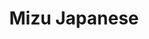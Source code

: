 ---
layout: place
title: "Mizu Japanese"
permalink: /minnesota/white-bear-lake/mizu-japanese.html
stateAbbr: MN
stateName: Minnesota
cityName: White Bear Lake
seo:
  name: "Mizu Japanese"
  type: Restaurant
  links: https://www.mizuwbl.com/
description: "Mizu Japanese serves delicious sushi in White Bear Lake, Minnesota. Try fresh Japanese dishes for a great dining experience. Available for takeout, delivery, and dinner."
place_id: ChIJZ0NLcNnQslIRL53HKCxLLmM
photos:
  - name: >-
      places/ChIJZ0NLcNnQslIRL53HKCxLLmM/photos/AeeoHcKts5N6pqkWlAPEu478t80q7RhnFY2DhPL9bAVXEq--3mFvfRq5bABKk8X1j5rzB7ZSl4xJx7t5Z-9eWqUc_RdkMikj1UPBRUbwcofuJsnMem59nX5PPNkJD07wTHvPtpZgymwlFuNZOJnLx-Fg1angivq8QF2cnnsVApiisbDtJs7wzq4k4A23GgdQfzN6vXxzW8mYvdT_EiCGNJnWSjSSft11Fi4IC_276Pxmc99a7a_UQIKKMO4mBMgZb-lOXjDrmX8mIY8m3aRidS_FPptRv599rJRtt4DpyQZ4sR5aqw
    widthPx: 960
    heightPx: 718
    authorAttributions:
      - displayName: Mizu Japanese
        uri: https://maps.google.com/maps/contrib/117401706906047886577
        photoUri: >-
          https://lh3.googleusercontent.com/a-/ALV-UjWZdP8EIgp6U654XLrAo0BZ3m_H9UOSVUcIUzcPRjzUVifyj7A=s100-p-k-no-mo
    flagContentUri: >-
      https://www.google.com/local/imagery/report/?cb_client=maps_api_places.places_api&image_key=!1e10!2sAF1QipO14PBR7e4vkGqU-gyhylkAolt3eJwm63-mvjSc&hl=en-US
    googleMapsUri: >-
      https://www.google.com/maps/place//data=!3m4!1e2!3m2!1sAF1QipO14PBR7e4vkGqU-gyhylkAolt3eJwm63-mvjSc!2e10!4m2!3m1!1s0x52b2d0d9704b4367:0x632e4b2c28c79d2f
  - name: >-
      places/ChIJZ0NLcNnQslIRL53HKCxLLmM/photos/AeeoHcLhVK3apYR_96mbJESeOnwC1gUTVcHpmAMsxaPwcd-hAXvMiDZ6sQUKS0t-FhIozdVrfB3d-Q1K-dJgIxYDOrgDU10TjEx8l1cY-JM6pzvMf59GtwW2w-v0CaYv5UOZ03rhXvrUFwuvCrp2aJuSK9n9xeUdk3WHfLH8GF_LhXWbwbc6iFg4A-eOro1Czj2t1Y1ANJfLNWF6-hD08seEzc7eXK-wgruIiBTWzS2RKeJ075nyIwpLEC4svuNaRUS546c6ZT_5mbSNusCfVCOFdPVDBtuJofqUnjFEP-rZzZ6t7A
    widthPx: 720
    heightPx: 720
    authorAttributions:
      - displayName: Mizu Japanese
        uri: https://maps.google.com/maps/contrib/117401706906047886577
        photoUri: >-
          https://lh3.googleusercontent.com/a-/ALV-UjWZdP8EIgp6U654XLrAo0BZ3m_H9UOSVUcIUzcPRjzUVifyj7A=s100-p-k-no-mo
    flagContentUri: >-
      https://www.google.com/local/imagery/report/?cb_client=maps_api_places.places_api&image_key=!1e10!2sAF1QipNEMa-AG9rJiarQiThK4SmNZTEue0kmngERqwon&hl=en-US
    googleMapsUri: >-
      https://www.google.com/maps/place//data=!3m4!1e2!3m2!1sAF1QipNEMa-AG9rJiarQiThK4SmNZTEue0kmngERqwon!2e10!4m2!3m1!1s0x52b2d0d9704b4367:0x632e4b2c28c79d2f
  - name: >-
      places/ChIJZ0NLcNnQslIRL53HKCxLLmM/photos/AeeoHcJKNqz6wbVXT_DaU5bBzlCiTOwa3xne2sF8qsxb7CVlJ2N21FIUvPuOPyWSeyG67UpY653EkqI4E0YRWKRGTYbFVUCO_m7hv6IIHY04_5pR6laUDrbtrj9WIfxtsd1QZT_IzO-oR0vM2UhyAWVY244fqmMjkCZmemod5VHIjdr6C5jcRX2XC9h2WFi2R-GDF3wiHwjzbfKm8ftlowIyjgCydYCHkblRZwA1kY0KyBGOxTrjCxAL0Cs4MvU5N7-x0jhxq7n1xPrHDLiVzYEfurTNEqrm-9FTBT6cdBTRkk5t8mhE4t76--9Li7p7rxSV0RJvaWey59BzbjSgg2-bj77g2YsKuwaFaYUsaKQMIgSFbagmjpXiaun-0fwLu6OU8-FcPkr6o6MyV5BShPzSuCXxeJ0GrAtDKidaIA5ptN_9rLXS
    widthPx: 3024
    heightPx: 4032
    authorAttributions:
      - displayName: Lindsey Almer
        uri: https://maps.google.com/maps/contrib/108173299692271201318
        photoUri: >-
          https://lh3.googleusercontent.com/a-/ALV-UjVcsRn4Tj0V2CQOGFW_YojTViEZaOh4RExq8J2x5AvGn9dR-NiV=s100-p-k-no-mo
    flagContentUri: >-
      https://www.google.com/local/imagery/report/?cb_client=maps_api_places.places_api&image_key=!1e10!2sCIHM0ogKEICAgMDwiLD4vwE&hl=en-US
    googleMapsUri: >-
      https://www.google.com/maps/place//data=!3m4!1e2!3m2!1sCIHM0ogKEICAgMDwiLD4vwE!2e10!4m2!3m1!1s0x52b2d0d9704b4367:0x632e4b2c28c79d2f
  - name: >-
      places/ChIJZ0NLcNnQslIRL53HKCxLLmM/photos/AeeoHcLMyi2f9CjEMqBW3LL4dPZ6sl1RCNrZTfIYy40c-xrcwjlROdUrHAPVORLkOiiZPf-ZAlMVfgJgF2YZ8Q2Qk1kRYLvSihxjZNEdeTt1cIlyhSzwzyIRMTIA6Wqab3rD8ZQbzZ9QvtppEFHC11gGQilf_U3n0ZxsonnQzFzehymwWnYOZHeYW2NfmNzL2EiRUMzduJblFBFwEbRFdQgq7IUNVzyGPt_JT4oQ8aLY1EWkPDHTCo7Wm2efIyIRdCwz313Q29Idus-QP56IoLBSSCShAwUII2x1Zjo5XHp78kO1dLFwplVs0Rw23uMvpM4TPhxOsyFwchK9PGForwt2rOdTgh1q1GknpDCiHTAEH6713lijYtCqmXnEAHZEnXexreSLTYEnW1-2QaPor7QNl1knFgdl_vatk0TACS4Qfc-RQ0c
    widthPx: 4080
    heightPx: 3072
    authorAttributions:
      - displayName: Matt Ehlert (RareMonkey)
        uri: https://maps.google.com/maps/contrib/107323209556148340240
        photoUri: >-
          https://lh3.googleusercontent.com/a/ACg8ocJwA8MXOxgrEbRJNPaUCLfDlv4Ixmp_jBMS1TiEfymf7t6PZJc=s100-p-k-no-mo
    flagContentUri: >-
      https://www.google.com/local/imagery/report/?cb_client=maps_api_places.places_api&image_key=!1e10!2sCIHM0ogKEICAgIDDh6fejgE&hl=en-US
    googleMapsUri: >-
      https://www.google.com/maps/place//data=!3m4!1e2!3m2!1sCIHM0ogKEICAgIDDh6fejgE!2e10!4m2!3m1!1s0x52b2d0d9704b4367:0x632e4b2c28c79d2f
  - name: >-
      places/ChIJZ0NLcNnQslIRL53HKCxLLmM/photos/AeeoHcK8AHp3EzkDfYdVHjrjCaCbg-4oDLaTPj8DDg6tkXraZQFuoWTSlkHX8SYgCVJKqW6tg1WMjkNH-0eXIm4hUsE6wqSjWxpLJCMXMTQ4rh2ut_T5MnLxihaSZQTtqeO7sory1JI2--nI88Bu3Ykr7EX66c6HaP8dgFeYK2DF3eeznZzPQpljjp5JFLhfkWl8bMF-fhbb78M3jiixYDdFBuDaMXxv7SYmbtdc-AOeOxbch5Knjipn45ekQ5MyZ0TG6dMcQe0ZxmcVT9tKRp_vkeoNimMwZvttu7hk8VAzsxvkIEUg3KglgLSbDTFXNTq3pF-TxCt7z9GisLQv61AG-H7OSyfi2sjbOmdZUkOBfahfBJx6vVwqCYSqtfrR-E0PbPHYtrEWLVwiI2n34UUQDea3pND-icdT25p9Jj79H18J1A
    widthPx: 2992
    heightPx: 2992
    authorAttributions:
      - displayName: Kelly Schultz
        uri: https://maps.google.com/maps/contrib/112978082189531260593
        photoUri: >-
          https://lh3.googleusercontent.com/a-/ALV-UjWPI-tsIOZMylQCJPM3EC5ZbtQBnXynuR09unxCHG3vAfNMD2D4wQ=s100-p-k-no-mo
    flagContentUri: >-
      https://www.google.com/local/imagery/report/?cb_client=maps_api_places.places_api&image_key=!1e10!2sCIHM0ogKEICAgIDr18a_Jg&hl=en-US
    googleMapsUri: >-
      https://www.google.com/maps/place//data=!3m4!1e2!3m2!1sCIHM0ogKEICAgIDr18a_Jg!2e10!4m2!3m1!1s0x52b2d0d9704b4367:0x632e4b2c28c79d2f
  - name: >-
      places/ChIJZ0NLcNnQslIRL53HKCxLLmM/photos/AeeoHcKOQHm_lOUeCLOvPF2Ui9g5jtm8HoCzYVwlRhuMPXfCi4kkbNBzMNQ4HWzHuMqvcN8e9MMN1c0d4m5ODb6TBVevQymZvvGv3hkAyV4R1AlUyah_-UhL0DOhn6iXdKemRagoxMEhlCqUGCn1BpZ_qnk8NmKE6pKr-k9BzHvCMPhsGxquTO3MSZFoIe6PX_wNjEbvtyIhGK7thvjZ5grjmUHIM3OEJzbH7Q3Pg9pFHDW77RVqHhzMf47fvBr3bdFx1YwQX4BsgkDcgeHYGs0bx4gXVv57klpIv62TuTzWJJnixeT1U_Nv63LOgms6dEgeuyNZ45ouebyhfdSNwjjkWoQbCAnDYtId97yKVXKJrjAW0C2Doq1nHFy7BVX04mEUtIS2IqOB7WITknwFdkkz3pAkeTbnkza6OtMy33MI7epngw
    widthPx: 2147
    heightPx: 2147
    authorAttributions:
      - displayName: Ben R.
        uri: https://maps.google.com/maps/contrib/111546486644332238872
        photoUri: >-
          https://lh3.googleusercontent.com/a-/ALV-UjXgwm0F-eSsEM6FCHXEJxPJxB9u_Vv1ormn5nyM04MjrOrK1-Pa=s100-p-k-no-mo
    flagContentUri: >-
      https://www.google.com/local/imagery/report/?cb_client=maps_api_places.places_api&image_key=!1e10!2sCIHM0ogKEICAgIDvkbCeIw&hl=en-US
    googleMapsUri: >-
      https://www.google.com/maps/place//data=!3m4!1e2!3m2!1sCIHM0ogKEICAgIDvkbCeIw!2e10!4m2!3m1!1s0x52b2d0d9704b4367:0x632e4b2c28c79d2f
  - name: >-
      places/ChIJZ0NLcNnQslIRL53HKCxLLmM/photos/AeeoHcLAVSD4uqVKf6ctOfOYJZrwp3pCeIVe35uJL7wTVDB9v8PZMWUfIqcwS50cwEyvgGIAm-9-Pjlz6Bes-OzQl1DWmhbpuY9A8bdvSiA8fXb2m0CnUeiFG6S_oesfVy0sn_rISh6av0ap1wkH6NNInsP_-Z1RiJpt34MlpRVNhFsqjy8oHARghIy4qRi3bCfH_lipttFWkn_Hz6OsckS7nfU4c5bLVbVdkxFAFUDSrEVEC_KLZ-GlKl2dVj-8J5dYcrEQNVGuwwzmB-ZAixQHSsj7BqfyGMAd8BmAorgb5JWWI1HN1HN1FeOnEwhyDd4WeBF0PZDQImiv2tlmIUvsH7WWwUz7gatdwtVHLzhY47nna14N3OufSvSPvZ3tpwmXmVnBWhKdp-XtHAsqzmAJxdP6mYymmR4-0gBcJAF2T8FDidc
    widthPx: 4032
    heightPx: 3024
    authorAttributions:
      - displayName: Amanda Hunter
        uri: https://maps.google.com/maps/contrib/107748164888674846668
        photoUri: >-
          https://lh3.googleusercontent.com/a-/ALV-UjUL-siesS50--rFslOE60cCT0pJZDDmtODjFffxzu_kfMQzwG_V=s100-p-k-no-mo
    flagContentUri: >-
      https://www.google.com/local/imagery/report/?cb_client=maps_api_places.places_api&image_key=!1e10!2sCIHM0ogKEICAgICJ4K222wE&hl=en-US
    googleMapsUri: >-
      https://www.google.com/maps/place//data=!3m4!1e2!3m2!1sCIHM0ogKEICAgICJ4K222wE!2e10!4m2!3m1!1s0x52b2d0d9704b4367:0x632e4b2c28c79d2f
  - name: >-
      places/ChIJZ0NLcNnQslIRL53HKCxLLmM/photos/AeeoHcKYKF4bJSQ5DSSkkvsdNKPqIiOlYeMGuej5DJc4_vXti1WYKJG5h9AxU0BRvARCDQPqWL5oF8Y3p6MpyK_g9HY_4Gjb_EKNSNtxN4FwvxIu2jBRUuPdnUoI6KJLGHef9zranxXRNcchmuwZsXARguQMBOryU5QmbSJUvY3KdBu_dmruOn82KjggsxyI7nCUicNZhTQf8oExBmDo58oEy-6_X_Z0Ig_7kPLYTfsj3eu1ZSWEcfl-bZpjhWuFW5YKsOvmQ1tE6uNA-wHlOcnA_P7UnpecmwNmcrBsE9F2FSWxIA
    widthPx: 675
    heightPx: 780
    authorAttributions:
      - displayName: Mizu Japanese
        uri: https://maps.google.com/maps/contrib/117401706906047886577
        photoUri: >-
          https://lh3.googleusercontent.com/a-/ALV-UjWZdP8EIgp6U654XLrAo0BZ3m_H9UOSVUcIUzcPRjzUVifyj7A=s100-p-k-no-mo
    flagContentUri: >-
      https://www.google.com/local/imagery/report/?cb_client=maps_api_places.places_api&image_key=!1e10!2sAF1QipOeIysUtHOwn8XUvJB3A2MhUtHbKk7HfExiFAG6&hl=en-US
    googleMapsUri: >-
      https://www.google.com/maps/place//data=!3m4!1e2!3m2!1sAF1QipOeIysUtHOwn8XUvJB3A2MhUtHbKk7HfExiFAG6!2e10!4m2!3m1!1s0x52b2d0d9704b4367:0x632e4b2c28c79d2f
  - name: >-
      places/ChIJZ0NLcNnQslIRL53HKCxLLmM/photos/AeeoHcJiV7fg5cqntfsOBgrdiBbQNEifsa_eMwodJ4fNciIIT9wazeWEtEo9gvPHzA9Q6E63eWC5S3h_jvXANEO6tx20h-8CP4GfruLtvlMLe5TMAFtADOGNMsjwyjr5ck4l19S5jF1ezQiQhDSX-tH0BCqbwvujwOb0SiQX9KQUL9LJiPeQ9wExP9m5IQnYkGq-ho-iwHeKzH8jnGLBalCF3uLutcq3Yy-hoRa4yUnYUdcTWqNQ7QoPVgLGBBMoTVYG_ugg9OaN5QplhG7dvWgqWHwOrZ810cOmAwiJU0AaLfBqAPV89KrCxrLWYjxU3J8GFqrDEOVtPy79lZNEj51L_dkae6cIC-hrwWTj3iz1oRHlyLTGzJ6AA-6jxjxLZ7m-E_d2ZXM7zX8HtxUkwSH3Gx7CQ4rvlSoW2mX3I2xWeEg
    widthPx: 3812
    heightPx: 2859
    authorAttributions:
      - displayName: Bibi Gefre
        uri: https://maps.google.com/maps/contrib/100872070347673096066
        photoUri: >-
          https://lh3.googleusercontent.com/a-/ALV-UjWwPLaMkbHOBhK5psZmoFDGZMiEM3Mr8C-PR1kl3bvcmifS-L9B=s100-p-k-no-mo
    flagContentUri: >-
      https://www.google.com/local/imagery/report/?cb_client=maps_api_places.places_api&image_key=!1e10!2sCIHM0ogKEICAgIDCuLDjVg&hl=en-US
    googleMapsUri: >-
      https://www.google.com/maps/place//data=!3m4!1e2!3m2!1sCIHM0ogKEICAgIDCuLDjVg!2e10!4m2!3m1!1s0x52b2d0d9704b4367:0x632e4b2c28c79d2f
  - name: >-
      places/ChIJZ0NLcNnQslIRL53HKCxLLmM/photos/AeeoHcKwzvJFtHXYYkZokJgVFxMyquNtTUset8961hljV7U0-YXhY_e_Y-ZNgE9IxDC1mHPvnzSIi7doyX1I_DTfLEsQKmJFezsrMhkXxh9FQP6MMzaHdSLY6g3OyGHa5Fng4kumdE_8m_nKtGlxOpx5R1t7oTQLc92Y8lGoFfUWQimi-8PZo8144w2gKpjzNcmPBmZIePmAyphDzV1SW6GLukwPoHdp1BmEXFKxX8X6TWNnIQl-FPAShsb_lW0zQid1hrX4Iiqu3I9hYxL9l5gogcPAVCuPQrm1R4uCk7ZQk3h2GBiOnQUy7RMi9CDQjDicgE-EPaHntEX7NCIZkB4od84o4AMWyAnq_MMvtU46njcTXUaLfCSYARPHVHuWlJ-BURUW6Uh5pJb2f8pnLezkG7Fsh6HrJpkFZd80ddr3PWM
    widthPx: 4080
    heightPx: 3072
    authorAttributions:
      - displayName: Matt Ehlert (RareMonkey)
        uri: https://maps.google.com/maps/contrib/107323209556148340240
        photoUri: >-
          https://lh3.googleusercontent.com/a/ACg8ocJwA8MXOxgrEbRJNPaUCLfDlv4Ixmp_jBMS1TiEfymf7t6PZJc=s100-p-k-no-mo
    flagContentUri: >-
      https://www.google.com/local/imagery/report/?cb_client=maps_api_places.places_api&image_key=!1e10!2sCIHM0ogKEICAgIDDh6fOKw&hl=en-US
    googleMapsUri: >-
      https://www.google.com/maps/place//data=!3m4!1e2!3m2!1sCIHM0ogKEICAgIDDh6fOKw!2e10!4m2!3m1!1s0x52b2d0d9704b4367:0x632e4b2c28c79d2f
address: 4475 Lake Ave S, White Bear Lake, MN 55110, USA
street: 4475 Lake Ave S
city: White Bear Lake
state: MN
zip: '55110'
country: USA
neighborhood: null
latitude: '45.076261'
longitude: '-93.016706'
accessibility_options:
  wheelchairAccessibleParking: true
  wheelchairAccessibleEntrance: true
  wheelchairAccessibleRestroom: true
  wheelchairAccessibleSeating: true
business_status: OPERATIONAL
name: Mizu Japanese
google_maps_links:
  directionsUri: >-
    https://www.google.com/maps/dir//''/data=!4m7!4m6!1m1!4e2!1m2!1m1!1s0x52b2d0d9704b4367:0x632e4b2c28c79d2f!3e0
  placeUri: https://maps.google.com/?cid=7146732311718370607
  writeAReviewUri: >-
    https://www.google.com/maps/place//data=!4m3!3m2!1s0x52b2d0d9704b4367:0x632e4b2c28c79d2f!12e1
  reviewsUri: >-
    https://www.google.com/maps/place//data=!4m4!3m3!1s0x52b2d0d9704b4367:0x632e4b2c28c79d2f!9m1!1b1
  photosUri: >-
    https://www.google.com/maps/place//data=!4m3!3m2!1s0x52b2d0d9704b4367:0x632e4b2c28c79d2f!10e5
primary_type: Japanese Restaurant
opening_hours:
  regular: null
  current: null
secondary_opening_hours:
  regular:
    weekdayDescriptions: null
    type: null
  current:
    weekdayDescriptions: null
    type: null
phone: (651) 653-4888
price_level: PRICE_LEVEL_EXPENSIVE
price_range: $50 &ndash; $100
rating: '4.5'
rating_count: 471
website: https://www.mizuwbl.com/
reviews:
  - name: >-
      places/ChIJZ0NLcNnQslIRL53HKCxLLmM/reviews/ChZDSUhNMG9nS0VJQ0FnTURneXBuZFZREAE
    relativePublishTimeDescription: a month ago
    rating: 5
    text:
      text: >-
        I was shock to see this restaurant only has 4.4 stars. I’ve been coming
        here with my family for several years now and the food is amazing. The
        venue is super cute and the service is prompt. The chefs are personable
        and knowledgeable and the sushi rolls are great. Plus looking out at the
        lake, what more could you want?
      languageCode: en
    originalText:
      text: >-
        I was shock to see this restaurant only has 4.4 stars. I’ve been coming
        here with my family for several years now and the food is amazing. The
        venue is super cute and the service is prompt. The chefs are personable
        and knowledgeable and the sushi rolls are great. Plus looking out at the
        lake, what more could you want?
      languageCode: en
    authorAttribution:
      displayName: Paula Chesley
      uri: https://www.google.com/maps/contrib/105551809846403217126/reviews
      photoUri: >-
        https://lh3.googleusercontent.com/a-/ALV-UjXrDLw9ydcwnyEQG_siO6xm5gYyHuoxuGPfYSa2u1SoISDKbKfw=s128-c0x00000000-cc-rp-mo-ba2
    publishTime: '2025-02-24T01:37:56.665507Z'
    flagContentUri: >-
      https://www.google.com/local/review/rap/report?postId=ChZDSUhNMG9nS0VJQ0FnTURneXBuZFZREAE&d=17924085&t=1
    googleMapsUri: >-
      https://www.google.com/maps/reviews/data=!4m6!14m5!1m4!2m3!1sChZDSUhNMG9nS0VJQ0FnTURneXBuZFZREAE!2m1!1s0x52b2d0d9704b4367:0x632e4b2c28c79d2f
  - name: >-
      places/ChIJZ0NLcNnQslIRL53HKCxLLmM/reviews/ChZDSUhNMG9nS0VJQ0FnSUR2a2JDZUF3EAE
    relativePublishTimeDescription: 3 months ago
    rating: 3
    text:
      text: >-
        We dined here for our anniversary and found it to be just ok.


        We found the prices to be slightly too high compared to the quality of
        the sushi and other food. We didn’t have any bad food, we just weren’t
        blown away by any of our dishes.


        Our server was nice but we only saw her a couple times throughout the
        night.


        Overall, we will probably explore other options in White Bear Lake
        before returning to Mizu.
      languageCode: en
    originalText:
      text: >-
        We dined here for our anniversary and found it to be just ok.


        We found the prices to be slightly too high compared to the quality of
        the sushi and other food. We didn’t have any bad food, we just weren’t
        blown away by any of our dishes.


        Our server was nice but we only saw her a couple times throughout the
        night.


        Overall, we will probably explore other options in White Bear Lake
        before returning to Mizu.
      languageCode: en
    authorAttribution:
      displayName: Ben R.
      uri: https://www.google.com/maps/contrib/111546486644332238872/reviews
      photoUri: >-
        https://lh3.googleusercontent.com/a-/ALV-UjXgwm0F-eSsEM6FCHXEJxPJxB9u_Vv1ormn5nyM04MjrOrK1-Pa=s128-c0x00000000-cc-rp-mo-ba5
    publishTime: '2024-12-21T08:20:03.313213Z'
    flagContentUri: >-
      https://www.google.com/local/review/rap/report?postId=ChZDSUhNMG9nS0VJQ0FnSUR2a2JDZUF3EAE&d=17924085&t=1
    googleMapsUri: >-
      https://www.google.com/maps/reviews/data=!4m6!14m5!1m4!2m3!1sChZDSUhNMG9nS0VJQ0FnSUR2a2JDZUF3EAE!2m1!1s0x52b2d0d9704b4367:0x632e4b2c28c79d2f
  - name: >-
      places/ChIJZ0NLcNnQslIRL53HKCxLLmM/reviews/ChZDSUhNMG9nS0VJQ0FnTUR3cHFfWmZnEAE
    relativePublishTimeDescription: 2 weeks ago
    rating: 5
    text:
      text: >-
        Had a lovely experience at Mizu. Their food is not only stunning to the
        eyes but tastes just as good! I personally had the gyoza and yakisoba.
        In the yakisoba, the steak was so tender and every ingredient had a
        purpose. For the gyoza, I didn't care for it being both shrimp and pork,
        I think it was mostly the texture that threw me. You can make
        reservations on their website. They have a lot of high top seating so if
        that's not your thing make sure to add it in your reservation.
      languageCode: en
    originalText:
      text: >-
        Had a lovely experience at Mizu. Their food is not only stunning to the
        eyes but tastes just as good! I personally had the gyoza and yakisoba.
        In the yakisoba, the steak was so tender and every ingredient had a
        purpose. For the gyoza, I didn't care for it being both shrimp and pork,
        I think it was mostly the texture that threw me. You can make
        reservations on their website. They have a lot of high top seating so if
        that's not your thing make sure to add it in your reservation.
      languageCode: en
    authorAttribution:
      displayName: RaeJean Brown
      uri: https://www.google.com/maps/contrib/103781602457587076011/reviews
      photoUri: >-
        https://lh3.googleusercontent.com/a/ACg8ocJQlTwP8R8g1I6OSCnIyyGStT0uEbrLq6ioiaP-Plu7qoToHfY=s128-c0x00000000-cc-rp-mo-ba3
    publishTime: '2025-03-25T16:06:01.936442Z'
    flagContentUri: >-
      https://www.google.com/local/review/rap/report?postId=ChZDSUhNMG9nS0VJQ0FnTUR3cHFfWmZnEAE&d=17924085&t=1
    googleMapsUri: >-
      https://www.google.com/maps/reviews/data=!4m6!14m5!1m4!2m3!1sChZDSUhNMG9nS0VJQ0FnTUR3cHFfWmZnEAE!2m1!1s0x52b2d0d9704b4367:0x632e4b2c28c79d2f
  - name: >-
      places/ChIJZ0NLcNnQslIRL53HKCxLLmM/reviews/ChZDSUhNMG9nS0VJQ0FnSUNKNEsyMkt3EAE
    relativePublishTimeDescription: 3 months ago
    rating: 5
    text:
      text: >-
        Lovely, beautiful views and super excellent staff! Friendly, attentive
        and knowledgeable. We have traveled the world and experienced a lot of 5
        star restaurants and this one is top notch! The pomp and circumstance
        are not our thing. Great cuisine is…. Thanks Mizu we found our favorite
        Japanese restaurant right here is WBLK!  You continue to amaze us with
        new dishes each time we visit. Thank you for your continued creativity!
      languageCode: en
    originalText:
      text: >-
        Lovely, beautiful views and super excellent staff! Friendly, attentive
        and knowledgeable. We have traveled the world and experienced a lot of 5
        star restaurants and this one is top notch! The pomp and circumstance
        are not our thing. Great cuisine is…. Thanks Mizu we found our favorite
        Japanese restaurant right here is WBLK!  You continue to amaze us with
        new dishes each time we visit. Thank you for your continued creativity!
      languageCode: en
    authorAttribution:
      displayName: Amanda Hunter
      uri: https://www.google.com/maps/contrib/107748164888674846668/reviews
      photoUri: >-
        https://lh3.googleusercontent.com/a-/ALV-UjUL-siesS50--rFslOE60cCT0pJZDDmtODjFffxzu_kfMQzwG_V=s128-c0x00000000-cc-rp-mo-ba6
    publishTime: '2024-12-28T23:30:06.348290Z'
    flagContentUri: >-
      https://www.google.com/local/review/rap/report?postId=ChZDSUhNMG9nS0VJQ0FnSUNKNEsyMkt3EAE&d=17924085&t=1
    googleMapsUri: >-
      https://www.google.com/maps/reviews/data=!4m6!14m5!1m4!2m3!1sChZDSUhNMG9nS0VJQ0FnSUNKNEsyMkt3EAE!2m1!1s0x52b2d0d9704b4367:0x632e4b2c28c79d2f
  - name: >-
      places/ChIJZ0NLcNnQslIRL53HKCxLLmM/reviews/ChdDSUhNMG9nS0VJQ0FnTUR3aUxENG53RRAB
    relativePublishTimeDescription: 3 weeks ago
    rating: 3
    text:
      text: >-
        Great food, great service, great drinks, but the MOST uncomfortable
        seats I have ever sat on in a restaurant. Will not be back for that
        reason. There are no booths and the space is very LOUD, cramped, and
        uncomfortable.
      languageCode: en
    originalText:
      text: >-
        Great food, great service, great drinks, but the MOST uncomfortable
        seats I have ever sat on in a restaurant. Will not be back for that
        reason. There are no booths and the space is very LOUD, cramped, and
        uncomfortable.
      languageCode: en
    authorAttribution:
      displayName: Lindsey Almer
      uri: https://www.google.com/maps/contrib/108173299692271201318/reviews
      photoUri: >-
        https://lh3.googleusercontent.com/a-/ALV-UjVcsRn4Tj0V2CQOGFW_YojTViEZaOh4RExq8J2x5AvGn9dR-NiV=s128-c0x00000000-cc-rp-mo
    publishTime: '2025-03-23T00:44:45.541746Z'
    flagContentUri: >-
      https://www.google.com/local/review/rap/report?postId=ChdDSUhNMG9nS0VJQ0FnTUR3aUxENG53RRAB&d=17924085&t=1
    googleMapsUri: >-
      https://www.google.com/maps/reviews/data=!4m6!14m5!1m4!2m3!1sChdDSUhNMG9nS0VJQ0FnTUR3aUxENG53RRAB!2m1!1s0x52b2d0d9704b4367:0x632e4b2c28c79d2f
parking_options:
  freeParkingLot: true
  freeStreetParking: true
  freeGarageParking: true
payment_options:
  acceptsCreditCards: true
  acceptsDebitCards: true
  acceptsCashOnly: false
allow_dogs: null
curbside_pickup: null
delivery: true
dine_in: true
good_for_children: false
good_for_groups: true
good_for_sports: false
live_music: false
menu_for_children: false
outdoor_seating: true
reservable: true
restroom: true
serves_beer: true
serves_breakfast: false
serves_brunch: false
serves_cocktails: true
serves_coffee: null
serves_dinner: true
serves_dessert: true
serves_lunch: null
serves_vegetarian_food: true
serves_wine: true
takeout: true
summary: null

---